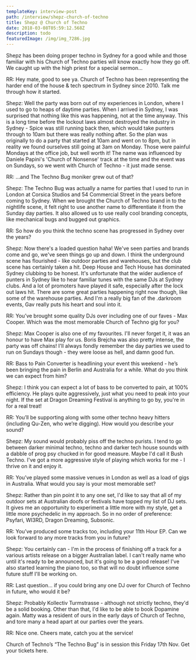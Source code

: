 ```yaml
---
templateKey: interview-post
path: /interview/shepz-church-of-techno
title: Shepz @ Church of Techno
date: 2018-03-08T05:59:12.568Z
description: todo
featuredImage: /img/img_7286.jpg
---
```

Shepz has been doing proper techno in Sydney for a good while and those familiar with his Church of Techno parties will know exactly how they go off. We caught up with the high priest for a special sermon...

RR: Hey mate, good to see ya. Church of Techno has been representing the harder end of the house & tech spectrum in Sydney since 2010. Talk me through how it started.

Shepz: Well the party was born out of my experiences in London, where I used to go to heaps of daytime parties. When I arrived in Sydney, I was surprised that nothing like this was happening, not at the time anyway. This is a long time before the lockout laws almost destroyed the industry in Sydney - Spice was still running back then, which would take punters through to 10am but there was really nothing after. So the plan was originally to do a party that started at 10am and went on to 8pm, but in reality we found ourselves still going at 3am on Monday. Those were painful Mondays at the office job, but well worth it! The name was influenced by Daniele Papini's 'Church of Nonsense' track at the time and the event was on Sundays, so we went with Church of Techno - it just made sense.

RR: …and The Techno Bug moniker grew out of that?

Shepz: The Techno Bug was actually a name for parties that I used to run in London at Corsica Studios and 54 Commercial Street in the years before coming to Sydney. When we brought the Church of Techno brand in to the nightlife scene, it felt right to use another name to differentiate it from the Sunday day parties. It also allowed us to use really cool branding concepts, like mechanical bugs and bugged out graphics.



RR: So how do you think the techno scene has progressed in Sydney over the years?

Shepz: Now there's a loaded question haha! We've seen parties and brands come and go, we've seen things go up and down. I think the underground scene has flourished - like outdoor parties and warehouses, but the club scene has certainly taken a hit. Deep House and Tech House has dominated Sydney clubbing to be honest. It's unfortunate that the wider audience of punters in Sydney like to hear familiar tunes with the same DJs at Sydney clubs. And a lot of promoters have played it safe, especially after the lock out laws hit. There are some great parties happening right now though, like some of the warehouse parties. And I'm a really big fan of the .darkroom events, Gav really puts his heart and soul into it.



RR: You’ve brought some quality DJs over including one of our faves - Max Cooper. Which was the most memorable Church of Techno gig for you?

Shepz: Max Cooper is also one of my favourites. I'll never forget it, it was an honour to have Max play for us. Boris Brejcha was also pretty intense, the party was off chains! I'll always fondly remember the day parties we used to run on Sundays though - they were loose as hell, and damn good fun.



RR: Bass to Pain Converter is headlining your event this weekend - he’s been bringing the pain in Berlin and Australia for a while. What do you think we can expect from him?

Shepz: I think you can expect a lot of bass to be converted to pain, at 100% efficiency. He plays quite aggressively, just what you need to peak into your night. If the set at Dragon Dreaming Festival is anything to go by, you're in for a real treat!

RR: You’ll be supporting along with some other techno heavy hitters (including Qu-Zen, who we’re digging). How would you describe your sound?

Shepz: My sound would probably piss off the techno purists. I tend to go between darker minimal techno, techno and darker tech house sounds with a dabble of prog psy chucked in for good measure. Maybe I'd call it Bush Techno. I've got a more aggressive style of playing which works for me - I thrive on it and enjoy it.

RR: You’ve played some massive venues in London as well as a load of gigs in Australia. What would you say is your most memorable set?

Shepz: Rather than pin point it to any one set, I'd like to say that all of my outdoor sets at Australian doofs or festivals have topped my list of DJ sets. It gives me an opportunity to experiment a little more with my style, get a little more psychedelic in my approach. So in no order of preference: Psyfari, WI3RD, Dragon Dreaming, Subsonic.

RR: You’ve produced some tracks too, including your 11th Hour EP. Can we look forward to any more tracks from you in future?

Shepz: You certainly can - I'm in the process of finishing off a track for a various artists release on a bigger Australian label. I can't really name who until it's ready to be announced, but it's going to be a good release! I've also started learning the piano too, so that will no doubt influence some future stuff I'll be working on.

RR: Last question... if you could bring any one DJ over for Church of Techno in future, who would it be?

Shepz: Probably Kollectiv Turmstrasse - although not strictly techno, they'd be a solid booking. Other than that, I'd like to be able to book Dopamine again. Matty was a resident of ours in the early days of Church of Techno, and tore many a head apart at our parties over the years.

RR: Nice one. Cheers mate, catch you at the service!

Church of Techno’s “The Techno Bug” is in session this Friday 17th Nov. Get your tickets here.
